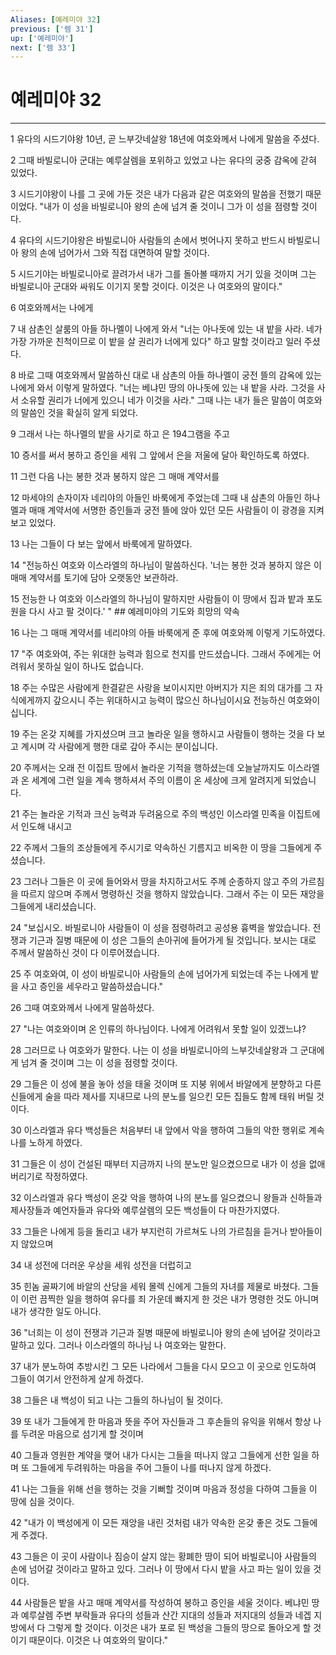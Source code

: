 ```yaml
---
Aliases: [예레미야 32]
previous: ['렘 31']
up: ['예레미야']
next: ['렘 33']
---
```

# 예레미야 32

***


1 유다의 시드기야왕 10년, 곧 느부갓네살왕 18년에 여호와께서 나에게 말씀을 주셨다. 

2 그때 바빌로니아 군대는 예루살렘을 포위하고 있었고 나는 유다의 궁중 감옥에 갇혀 있었다. 

3 시드기야왕이 나를 그 곳에 가둔 것은 내가 다음과 같은 여호와의 말씀을 전했기 때문이었다. "내가 이 성을 바빌로니아 왕의 손에 넘겨 줄 것이니 그가 이 성을 점령할 것이다. 

4 유다의 시드기야왕은 바빌로니아 사람들의 손에서 벗어나지 못하고 반드시 바빌로니아 왕의 손에 넘어가서 그와 직접 대면하여 말할 것이다. 

5 시드기야는 바빌로니아로 끌려가서 내가 그를 돌아볼 때까지 거기 있을 것이며 그는 바빌로니아 군대와 싸워도 이기지 못할 것이다. 이것은 나 여호와의 말이다." 

6 여호와께서는 나에게 

7 내 삼촌인 살룸의 아들 하나멜이 나에게 와서 "너는 아나돗에 있는 내 밭을 사라. 네가 가장 가까운 친척이므로 이 밭을 살 권리가 너에게 있다" 하고 말할 것이라고 일러 주셨다. 

8 바로 그때 여호와께서 말씀하신 대로 내 삼촌의 아들 하나멜이 궁전 뜰의 감옥에 있는 나에게 와서 이렇게 말하였다. "너는 베냐민 땅의 아나돗에 있는 내 밭을 사라. 그것을 사서 소유할 권리가 너에게 있으니 네가 이것을 사라." 그때 나는 내가 들은 말씀이 여호와의 말씀인 것을 확실히 알게 되었다. 

9 그래서 나는 하나멜의 밭을 사기로 하고 은 194그램을 주고 

10 증서를 써서 봉하고 증인을 세워 그 앞에서 은을 저울에 달아 확인하도록 하였다. 

11 그런 다음 나는 봉한 것과 봉하지 않은 그 매매 계약서를 

12 마세야의 손자이자 네리야의 아들인 바룩에게 주었는데 그때 내 삼촌의 아들인 하나멜과 매매 계약서에 서명한 증인들과 궁전 뜰에 앉아 있던 모든 사람들이 이 광경을 지켜 보고 있었다. 

13 나는 그들이 다 보는 앞에서 바룩에게 말하였다. 

14 "전능하신 여호와 이스라엘의 하나님이 말씀하신다. '너는 봉한 것과 봉하지 않은 이 매매 계약서를 토기에 담아 오랫동안 보관하라. 

15 전능한 나 여호와 이스라엘의 하나님이 말하지만 사람들이 이 땅에서 집과 밭과 포도원을 다시 사고 팔 것이다.' " ## 예레미야의 기도와 희망의 약속 

16 나는 그 매매 계약서를 네리야의 아들 바룩에게 준 후에 여호와께 이렇게 기도하였다. 

17 "주 여호와여, 주는 위대한 능력과 힘으로 천지를 만드셨습니다. 그래서 주에게는 어려워서 못하실 일이 하나도 없습니다. 

18 주는 수많은 사람에게 한결같은 사랑을 보이시지만 아버지가 지은 죄의 대가를 그 자식에게까지 갚으시니 주는 위대하시고 능력이 많으신 하나님이시요 전능하신 여호와이십니다. 

19 주는 온갖 지혜를 가지셨으며 크고 놀라운 일을 행하시고 사람들이 행하는 것을 다 보고 계시며 각 사람에게 행한 대로 갚아 주시는 분이십니다. 

20 주께서는 오래 전 이집트 땅에서 놀라운 기적을 행하셨는데 오늘날까지도 이스라엘과 온 세계에 그런 일을 계속 행하셔서 주의 이름이 온 세상에 크게 알려지게 되었습니다. 

21 주는 놀라운 기적과 크신 능력과 두려움으로 주의 백성인 이스라엘 민족을 이집트에서 인도해 내시고 

22 주께서 그들의 조상들에게 주시기로 약속하신 기름지고 비옥한 이 땅을 그들에게 주셨습니다. 

23 그러나 그들은 이 곳에 들어와서 땅을 차지하고서도 주께 순종하지 않고 주의 가르침을 따르지 않으며 주께서 명령하신 것을 행하지 않았습니다. 그래서 주는 이 모든 재앙을 그들에게 내리셨습니다. 

24 "보십시오. 바빌로니아 사람들이 이 성을 점령하려고 공성용 흉벽을 쌓았습니다. 전쟁과 기근과 질병 때문에 이 성은 그들의 손아귀에 들어가게 될 것입니다. 보시는 대로 주께서 말씀하신 것이 다 이루어졌습니다. 

25 주 여호와여, 이 성이 바빌로니아 사람들의 손에 넘어가게 되었는데 주는 나에게 밭을 사고 증인을 세우라고 말씀하셨습니다." 

26 그때 여호와께서 나에게 말씀하셨다. 

27 "나는 여호와이며 온 인류의 하나님이다. 나에게 어려워서 못할 일이 있겠느냐? 

28 그러므로 나 여호와가 말한다. 나는 이 성을 바빌로니아의 느부갓네살왕과 그 군대에게 넘겨 줄 것이며 그는 이 성을 점령할 것이다. 

29 그들은 이 성에 불을 놓아 성을 태울 것이며 또 지붕 위에서 바알에게 분향하고 다른 신들에게 술을 따라 제사를 지내므로 나의 분노를 일으킨 모든 집들도 함께 태워 버릴 것이다. 

30 이스라엘과 유다 백성들은 처음부터 내 앞에서 악을 행하여 그들의 악한 행위로 계속 나를 노하게 하였다. 

31 그들은 이 성이 건설된 때부터 지금까지 나의 분노만 일으켰으므로 내가 이 성을 없애 버리기로 작정하였다. 

32 이스라엘과 유다 백성이 온갖 악을 행하여 나의 분노를 일으켰으니 왕들과 신하들과 제사장들과 예언자들과 유다와 예루살렘의 모든 백성들이 다 마찬가지였다. 

33 그들은 나에게 등을 돌리고 내가 부지런히 가르쳐도 나의 가르침을 듣거나 받아들이지 않았으며 

34 내 성전에 더러운 우상을 세워 성전을 더럽히고 

35 힌놈 골짜기에 바알의 산당을 세워 몰렉 신에게 그들의 자녀를 제물로 바쳤다. 그들이 이런 끔찍한 일을 행하여 유다를 죄 가운데 빠지게 한 것은 내가 명령한 것도 아니며 내가 생각한 일도 아니다. 

36 "너희는 이 성이 전쟁과 기근과 질병 때문에 바빌로니아 왕의 손에 넘어갈 것이라고 말하고 있다. 그러나 이스라엘의 하나님 나 여호와는 말한다. 

37 내가 분노하여 추방시킨 그 모든 나라에서 그들을 다시 모으고 이 곳으로 인도하여 그들이 여기서 안전하게 살게 하겠다. 

38 그들은 내 백성이 되고 나는 그들의 하나님이 될 것이다. 

39 또 내가 그들에게 한 마음과 뜻을 주어 자신들과 그 후손들의 유익을 위해서 항상 나를 두려운 마음으로 섬기게 할 것이며 

40 그들과 영원한 계약을 맺어 내가 다시는 그들을 떠나지 않고 그들에게 선한 일을 하며 또 그들에게 두려워하는 마음을 주어 그들이 나를 떠나지 않게 하겠다. 

41 나는 그들을 위해 선을 행하는 것을 기뻐할 것이며 마음과 정성을 다하여 그들을 이 땅에 심을 것이다. 

42 "내가 이 백성에게 이 모든 재앙을 내린 것처럼 내가 약속한 온갖 좋은 것도 그들에게 주겠다. 

43 그들은 이 곳이 사람이나 짐승이 살지 않는 황폐한 땅이 되어 바빌로니아 사람들의 손에 넘어갈 것이라고 말하고 있다. 그러나 이 땅에서 다시 밭을 사고 파는 일이 있을 것이다. 

44 사람들은 밭을 사고 매매 계약서를 작성하여 봉하고 증인을 세울 것이다. 베냐민 땅과 예루살렘 주변 부락들과 유다의 성들과 산간 지대의 성들과 저지대의 성들과 네겝 지방에서 다 그렇게 할 것이다. 이것은 내가 포로 된 백성을 그들의 땅으로 돌아오게 할 것이기 때문이다. 이것은 나 여호와의 말이다."
